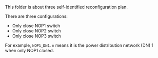 This folder is about three self-identified reconfiguration plan.

There are three configurations:
- Only close NOP1 switch
- Only close NOP2 switch
- Only close NOP3 switch

For example, `NOP1_DN1.m` means it is the power distribution network (DN) 1 when only NOP1 closed. 
